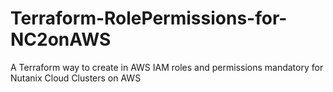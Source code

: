 # Terraform-RolePermissions-for-NC2onAWS
A Terraform way to create  in AWS IAM roles and permissions mandatory for Nutanix Cloud Clusters on AWS
